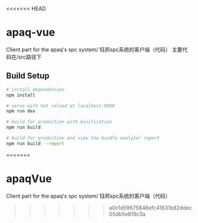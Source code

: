 <<<<<<< HEAD
# apaq-vue
Client part for the apaq's spc system/ 钰邦spc系统的客户端（代码）
主要代码在/src路径下

## Build Setup

``` bash
# install dependencies
npm install

# serve with hot reload at localhost:8080
npm run dev

# build for production with minification
npm run build

# build for production and view the bundle analyzer report
npm run build --report
```

=======
# apaqVue
Client part for the apaq's spc system/ 钰邦spc系统的客户端（代码）
>>>>>>> a0c1d59675846efc41631b82ddec05db5e819c3a
